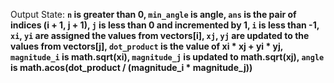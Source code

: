 Output State: **`n` is greater than 0, `min_angle` is angle, `ans` is the pair of indices (i + 1, j + 1), `j` is less than 0 and incremented by 1, `i` is less than -1, `xi`, `yi` are assigned the values from vectors[i], `xj`, `yj` are updated to the values from vectors[j], `dot_product` is the value of xi * xj + yi * yj, `magnitude_i` is math.sqrt(xi), `magnitude_j` is updated to math.sqrt(xj), `angle` is math.acos(dot_product / (magnitude_i * magnitude_j))**
